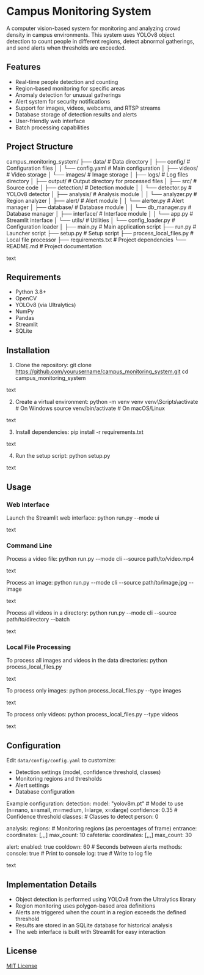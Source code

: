 # Campus Monitoring System

A computer vision-based system for monitoring and analyzing crowd density in campus environments. This system uses YOLOv8 object detection to count people in different regions, detect abnormal gatherings, and send alerts when thresholds are exceeded.

## Features

- Real-time people detection and counting
- Region-based monitoring for specific areas
- Anomaly detection for unusual gatherings
- Alert system for security notifications
- Support for images, videos, webcams, and RTSP streams
- Database storage of detection results and alerts
- User-friendly web interface
- Batch processing capabilities

## Project Structure

campus_monitoring_system/
├── data/ # Data directory
│ ├── config/ # Configuration files
│ │ └── config.yaml # Main configuration
│ ├── videos/ # Video storage
│ └── images/ # Image storage
│
├── logs/ # Log files directory
│
├── output/ # Output directory for processed files
│
├── src/ # Source code
│ ├── detection/ # Detection module
│ │ └── detector.py # YOLOv8 detector
│ ├── analysis/ # Analysis module
│ │ └── analyzer.py # Region analyzer
│ ├── alert/ # Alert module
│ │ └── alerter.py # Alert manager
│ ├── database/ # Database module
│ │ └── db_manager.py # Database manager
│ ├── interface/ # Interface module
│ │ └── app.py # Streamlit interface
│ └── utils/ # Utilities
│ └── config_loader.py # Configuration loader
│
├── main.py # Main application script
├── run.py # Launcher script
├── setup.py # Setup script
├── process_local_files.py # Local file processor
├── requirements.txt # Project dependencies
└── README.md # Project documentation

text

## Requirements

- Python 3.8+
- OpenCV
- YOLOv8 (via Ultralytics)
- NumPy
- Pandas
- Streamlit
- SQLite

## Installation

1. Clone the repository:
git clone https://github.com/yourusername/campus_monitoring_system.git
cd campus_monitoring_system

text

2. Create a virtual environment:
python -m venv venv
venv\Scripts\activate # On Windows
source venv/bin/activate # On macOS/Linux

text

3. Install dependencies:
pip install -r requirements.txt

text

4. Run the setup script:
python setup.py

text

## Usage

### Web Interface

Launch the Streamlit web interface:
python run.py --mode ui

text

### Command Line

Process a video file:
python run.py --mode cli --source path/to/video.mp4

text

Process an image:
python run.py --mode cli --source path/to/image.jpg --image

text

Process all videos in a directory:
python run.py --mode cli --source path/to/directory --batch

text

### Local File Processing

To process all images and videos in the data directories:
python process_local_files.py

text

To process only images:
python process_local_files.py --type images

text

To process only videos:
python process_local_files.py --type videos

text

## Configuration

Edit `data/config/config.yaml` to customize:
- Detection settings (model, confidence threshold, classes)
- Monitoring regions and thresholds
- Alert settings
- Database configuration

Example configuration:
detection:
model: "yolov8m.pt" # Model to use (n=nano, s=small, m=medium, l=large, x=xlarge)
confidence: 0.35 # Confidence threshold
classes: # Classes to detect
person: 0

analysis:
regions: # Monitoring regions (as percentages of frame)
entrance:
coordinates: [,,,]
max_count: 10
cafeteria:
coordinates: [,,,]
max_count: 30

alert:
enabled: true
cooldown: 60 # Seconds between alerts
methods:
console: true # Print to console
log: true # Write to log file

text

## Implementation Details

- Object detection is performed using YOLOv8 from the Ultralytics library
- Region monitoring uses polygon-based area definitions
- Alerts are triggered when the count in a region exceeds the defined threshold
- Results are stored in an SQLite database for historical analysis
- The web interface is built with Streamlit for easy interaction

## License

[MIT License](LICENSE)